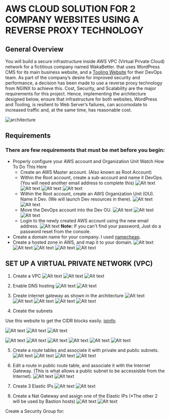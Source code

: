 # AWS CLOUD SOLUTION FOR 2 COMPANY WEBSITES USING A REVERSE PROXY TECHNOLOGY

## General Overview

You will build a secure infrastructure inside AWS VPC (Virtual Private Cloud) network for a fictitious company named WakaBetter. that uses WordPress CMS for its main business website, and a [Tooling Website](https://github.com/IwunzeGE/tooling) for their DevOps team. As part of the company’s desire for improved security and performance, a decision has been made to use a reverse proxy technology from NGINX to achieve this.
Cost, Security, and Scalability are the major requirements for this project. Hence, implementing the architecture designed below, ensure that infrastructure for both websites, WordPress and Tooling, is resilient to Web Server’s failures, can accomodate to increased traffic and, at the same time, has reasonable cost.

![architecture](images/architecture.png)

## Requirements

### There are few requirements that must be met before you begin:

- Properly configure your AWS account and Organization Unit Watch How To Do This Here
    - Create an AWS Master account. (Also known as Root Account)
    - Within the Root account, create a sub-account and name it DevOps. (You will need another email address to complete this)
    ![Alt text](images/organization1.png)
    ![Alt text](images/organization2.png)
    ![Alt text](images/organization3.png)
    ![Alt text](images/organization4.png)
    - Within the Root account, create an AWS Organization Unit (OU). Name it Dev. (We will launch Dev resources in there).
   ![Alt text](images/organization5.png)
   ![Alt text](images/organization6.png)
    - Move the DevOps account into the Dev OU.
   ![Alt text](images/organization7.png)
   ![Alt text](images/organization8.png)
   ![Alt text](images/organization9.png)
    - Login to the newly created AWS account using the new email address.
    ![Alt text](images/organizationsss.png)
    **Note:** If you can't find your password, Just do a password reset from the console.
- Create a domain name for your company. I used [namecheap](www.namecheap.com).
- Create a hosted zone in AWS, and map it to your domain.
![Alt text](images/route1.png)
![Alt text](images/route2.png)
![Alt text](images/route3.png)
![Alt text](images/route4.png)
![Alt text](images/route5.png)

## SET UP A VIRTUAL PRIVATE NETWORK (VPC)

1. Create a VPC
![Alt text](images/vpc1.png)
![Alt text](images/vpc2.png)
![Alt text](images/vpc3.png)
2. Enable DNS hosting
![Alt text](images/vpc4.png)
![Alt text](images/vpc5.png)
3. Create internet gateway as shown in the architecture
![Alt text](images/ig1.png)
![Alt text](images/ig2.png)
![Alt text](images/ig3.png)
![Alt text](images/ig4.png)
![Alt text](images/ig5.png)

4. Create the subnets

Use this website to get the CIDR blocks easily. [ipinfo](https://ipinfo.io/ips).

![Alt text](images/ip1.png)
![Alt text](images/ip2.png)
![Alt text](images/ip3.png)

![Alt text](images/sn1.png)
![Alt text](images/sn2.png)
![Alt text](images/sn3.png)
![Alt text](images/sn4.png)
![Alt text](images/sn5.png)
![Alt text](images/sn6.png)

5. Create a route tables and associate it with private and public subnets.
![Alt text](images/route11.png)
![Alt text](images/route22.png)
![Alt text](images/route33.png)
![Alt text](images/route44.png)

6. Edit a route in public route table, and associate it with the Internet Gateway. (This is what allows a public subnet to be accessisble from the Internet).
![Alt text](images/routess.png)
![Alt text](images/routess22.png)

7. Create 3 Elastic IPs
![Alt text](images/elastic.png)
![Alt text](images/elastic2.png)

8. Create a Nat Gateway and assign one of the Elastic IPs (*The other 2 will be used by Bastion hosts)
![Alt text](images/nat1.png)
![Alt text](images/nat2.png)

Create a Security Group for:


